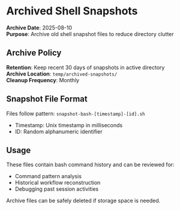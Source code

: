 # Archived Shell Snapshots

**Archive Date**: 2025-08-10  
**Purpose**: Archive old shell snapshot files to reduce directory clutter  

## Archive Policy

**Retention**: Keep recent 30 days of snapshots in active directory  
**Archive Location**: `temp/archived-snapshots/`  
**Cleanup Frequency**: Monthly  

## Snapshot File Format

Files follow pattern: `snapshot-bash-[timestamp]-[id].sh`  

- Timestamp: Unix timestamp in milliseconds
- ID: Random alphanumeric identifier

## Usage

These files contain bash command history and can be reviewed for:

- Command pattern analysis
- Historical workflow reconstruction  
- Debugging past session activities

Archive files can be safely deleted if storage space is needed.
